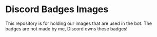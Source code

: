 # Discord Badges Images

This repository is for holding our images that are used in the bot.
The badges are not made by me, Discord owns these badges!